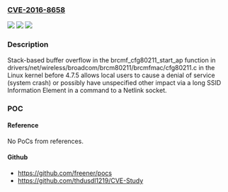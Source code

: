 ### [CVE-2016-8658](https://cve.mitre.org/cgi-bin/cvename.cgi?name=CVE-2016-8658)
![](https://img.shields.io/static/v1?label=Product&message=n%2Fa&color=blue)
![](https://img.shields.io/static/v1?label=Version&message=n%2Fa&color=blue)
![](https://img.shields.io/static/v1?label=Vulnerability&message=n%2Fa&color=brighgreen)

### Description

Stack-based buffer overflow in the brcmf_cfg80211_start_ap function in drivers/net/wireless/broadcom/brcm80211/brcmfmac/cfg80211.c in the Linux kernel before 4.7.5 allows local users to cause a denial of service (system crash) or possibly have unspecified other impact via a long SSID Information Element in a command to a Netlink socket.

### POC

#### Reference
No PoCs from references.

#### Github
- https://github.com/freener/pocs
- https://github.com/thdusdl1219/CVE-Study

